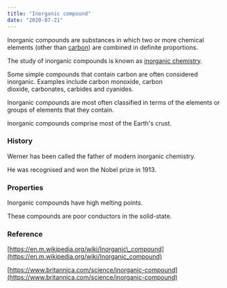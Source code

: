 ```yaml
---
title: "Inorganic compound"
date: "2020-07-21"
---
```


Inorganic compounds are substances in which two or more chemical elements (other than [carbon](https://chemistdictionary.com/carbon/)) are combined in definite proportions.

The study of inorganic compounds is known as [inorganic chemistry](https://chemistdictionary.com/inorganic-chemistry/).

Some simple compounds that contain carbon are often considered inorganic. Examples include carbon monoxide, carbon dioxide, carbonates, carbides and cyanides.

Inorganic compounds are most often classified in terms of the elements or groups of elements that they contain. 

Inorganic compounds comprise most of the Earth's crust.

### History

Werner has been called the father of modern inorganic chemistry.

He was recognised and won the Nobel prize in 1913.

### Properties

Inorganic compounds have high melting points.

These compounds are poor conductors in the solid-state.

### Reference

[https://en.m.wikipedia.org/wiki/Inorganic\_compound](https://en.m.wikipedia.org/wiki/Inorganic_compound)

[https://www.britannica.com/science/inorganic-compound](https://www.britannica.com/science/inorganic-compound)
